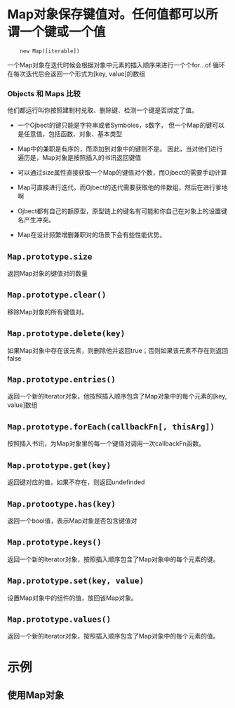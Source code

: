 #  Map对象保存键值对。任何值都可以所谓一个键或一个值

```
    new Map([iterable])
```

一个Map对象在迭代时候会根据对象中元素的插入顺序来进行一个个for...of 循环在每次迭代后会返回一个形式为[key, value]的数组


###  Objects 和 Maps 比较
他们都运行叫你按照建制村兑取、删除键、检测一个键是否绑定了值。

-  一个Ojbect的键只能是字符串或者Symboles，s数字， 但一个Map的键可以是任意值，包括函数、对象、基本类型

-  Map中的兼职是有序的，而添加到对象中的键则不是。 因此，当对他们进行遍历是，Map对象是按照插入的书讯返回键值

-  可以通过size属性直接获取一个Map的键值对个数，而Ojbect的需要手动计算

-  Map可直接进行迭代，而Ojbect的迭代需要获取他的件数组，然后在进行爹地啊

-  Ojbect都有自己的额原型，原型链上的键名有可能和你自己在对象上的设置键名产生冲突。

-  Map在设计频繁增删兼职对的场景下会有些性能优势。


##  `Map.prototype.size`
返回Map对象的键值对的数量


##  `Map.prototype.clear()`
移除Map对象的所有键值对。


##  `Map.prototype.delete(key)`
如果Map对象中存在该元素，则删除他并返回true；否则如果该元素不存在则返回false


##  `Map.prototype.entries()`
返回一个新的Iterator对象，他按照插入顺序包含了Map对象中的每个元素的[key, value]数组


##  `Map.prototype.forEach(callbackFn[, thisArg])`
按照插入书讯，为Map对象里的每一个键值对调用一次callbackFn函数。


##  `Map.prototype.get(key)`
返回键对应的值，如果不存在，则返回undefinded


##  `Map.protootype.has(key)`
返回一个bool值，表示Map对象是否包含键值对


##  `Map.prototype.keys()`
返回一个新的Iterator对象，按照插入顺序包含了Map对象中的每个元素的键。


##  `Map.prototype.set(key, value)`
设置Map对象中的组件的值，放回该Map对象。


##  `Map.prototype.values()`
返回一个新的Iterator对象，按照插入顺序包含了Map对象中的每个元素的值。

#  示例
## 使用Map对象
 